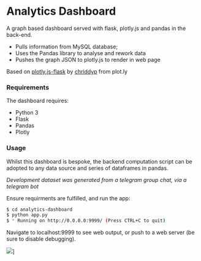 # Analytics Dashboard

A graph based dashboard served with flask, plotly.js and pandas in the back-end.

  - Pulls information from MySQL database;
  - Uses the Pandas library to analyse and rework data
  - Pushes the graph JSON to plotly.js to render in web page

Based on [plotly.js-flask](https://github.com/plotly/plotlyjs-flask-example) by [chriddyp](https://github.com/chriddyp) from plot.ly

### Requirements
The dashboard requires:
* Python 3
* Flask
* Pandas
* Plotly 

### Usage

Whilst this dashboard is bespoke, the backend computation script can be adopted to any data source and series of dataframes in pandas.

*Development dataset was generated from a telegram group chat, via a telegram bot*

Ensure requirments are fulfilled, and run the app:
```sh
$ cd analytics-dashboard
$ python app.py
$ * Running on http://0.0.0.0:9999/ (Press CTRL+C to quit)
```
Navigate to localhost:9999 to see web output, or push to a web server (be sure to disable debugging).

![](https://github.com/thompn/analytics-dashboard/blob/master/static/images/screenshot.png?raw=true)]
